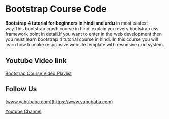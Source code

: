 # Bootstrap Course Code

**Bootstrap 4 tutorial for beginners in hindi and urdu** in most easiest way.This bootstrap crash course in hindi explain you every bootstrap css framework point in detail.If you want to enter in the web development then you must learn bootstrap 4 tutorial course in hindi. In this course you will learn how to make responsive website template with resonsive grid system.


## Youtube Video link

[Bootstrap Course Video Playlist](https://www.youtube.com/playlist?list=PL0b6OzIxLPbz1cgxiH5KCBsyQij1HsPtG)

## Follow Us

[www.yahubaba.com](https://www.yahubaba.com)

[Youtube Channel](https://www.youtube.com/yahoobaba)
